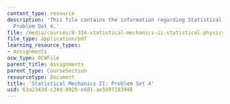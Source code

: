 ```yaml
---
content_type: resource
description: 'This file contains the information regarding Statistical Mechanics II:
  Problem Set 4.'
file: /media/courses/8-334-statistical-mechanics-ii-statistical-physics-of-fields-spring-2014/63a2343dc24d8920e481ae5597183948_MIT8_334S14_pset4.pdf
file_type: application/pdf
learning_resource_types:
- Assignments
ocw_type: OCWFile
parent_title: Assignments
parent_type: CourseSection
resourcetype: Document
title: 'Statistical Mechanics II: Problem Set 4'
uid: 63a2343d-c24d-8920-e481-ae5597183948
---
```


